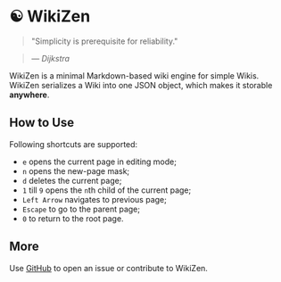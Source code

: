 &#9775; WikiZen
==============

> "Simplicity is prerequisite for reliability."

> — _Dijkstra_

WikiZen is a minimal Markdown-based wiki engine for simple Wikis.
WikiZen serializes a Wiki into one JSON object, which makes it storable **anywhere**.

## How to Use

Following shortcuts are supported:
- `e` opens the current page in editing mode;
- `n` opens the new-page mask;
- `d` deletes the current page;
- `1` till `9` opens the `n`th child of the current page;
- `Left Arrow` navigates to previous page;
- `Escape` to go to the parent page;
- `0` to return to the root page.

## More

Use [GitHub](https://github.com/chmllr/WikiZen) to open an issue or contribute to WikiZen.